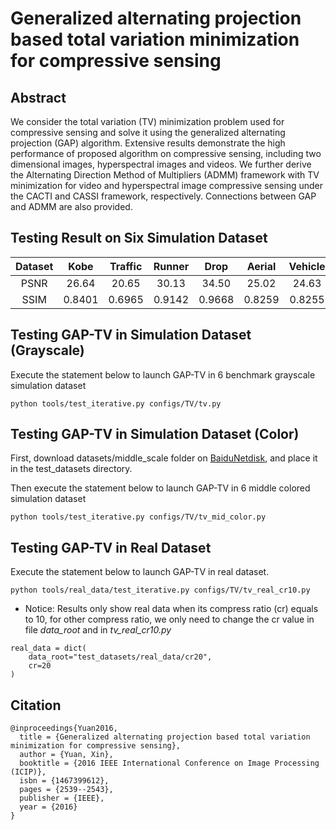 # Generalized alternating projection based total variation minimization for compressive sensing
## Abstract
We consider the total variation (TV) minimization problem used for compressive sensing and solve it using the generalized alternating projection (GAP) algorithm. Extensive results demonstrate the high performance of proposed algorithm on compressive sensing, including two dimensional images, hyperspectral images and videos. We further derive the Alternating Direction Method of Multipliers (ADMM) framework with TV minimization for video and hyperspectral image compressive sensing under the CACTI and CASSI framework, respectively. Connections between GAP and ADMM are also provided.

## Testing Result on Six Simulation Dataset
|Dataset|Kobe  |Traffic|Runner | Drop  | Aerial | Vehicle|Average|
|:----:|:----: |:----: |:-----:|:----: | :-----:|:----: |:---:|
|PSNR |  26.64 | 20.65  | 30.13 | 34.50  | 25.02| 24.63 | 26.93| 
|SSIM |0.8401 |0.6965 |0.9142 |0.9668 |0.8259 |0.8255 |0.8448|

## Testing GAP-TV in Simulation Dataset (Grayscale) 
Execute the statement below to launch GAP-TV in 6 benchmark grayscale simulation dataset

```
python tools/test_iterative.py configs/TV/tv.py 

```
## Testing GAP-TV in Simulation Dataset (Color)
First, download datasets/middle_scale folder on [BaiduNetdisk](https://pan.baidu.com/s/1wRMBsYoyVFFsEI5-lTPy6w?pwd=d2oi), and place it in the test_datasets directory.

Then execute the statement below to launch GAP-TV in 6 middle colored simulation dataset

```
python tools/test_iterative.py configs/TV/tv_mid_color.py 

```

## Testing GAP-TV in Real Dataset
Execute the statement below to launch GAP-TV in real dataset.

```
python tools/real_data/test_iterative.py configs/TV/tv_real_cr10.py 

```
* Notice: Results only show real data when its compress ratio (cr) equals to 10, for other compress ratio, we only need to change the cr value in file *data_root* and in *tv_real_cr10.py* 

```
real_data = dict(
    data_root="test_datasets/real_data/cr20",
    cr=20
)
```
## Citation
```
@inproceedings{Yuan2016,
  title = {Generalized alternating projection based total variation minimization for compressive sensing},
  author = {Yuan, Xin},
  booktitle = {2016 IEEE International Conference on Image Processing (ICIP)},
  isbn = {1467399612},
  pages = {2539--2543},
  publisher = {IEEE},
  year = {2016}
}
```
